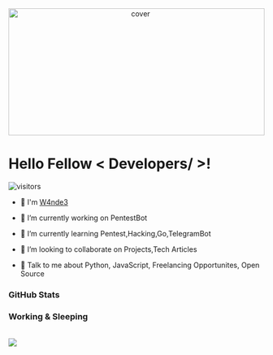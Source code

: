 
<div align="center">
<img width="100%" height = "250px" src="https://cdn.pixabay.com/photo/2018/01/14/23/12/nature-3082832_1280.jpg" alt="cover" />
</div>


<h1> Hello Fellow < Developers/ >!  </h1>
<!--   <img src = "https://raw.githubusercontent.com/MartinHeinz/MartinHeinz/master/wave.gif" width = 20px> -->
<p align='center'>


![visitors](https://visitor-badge.glitch.me/badge?page_id=W4nde3.W4nde3)

</p>


- 🔭 I'm [W4nde3](https://github.com/W4nde3)
  
- 🔭 I’m currently working on PentestBot

- 🌱 I’m currently learning Pentest,Hacking,Go,TelegramBot 

- 👯 I’m looking to collaborate on Projects,Tech Articles 

- 💬 Talk to me about Python, JavaScript, Freelancing Opportunites, Open Source 


### GitHub Stats

<!-- <img align="left" src="https://github-profile-trophy.vercel.app/?username=W4nde3&theme=onedark&no-frame=true&column=4" /> -->

<!-- <img align="left" src="https://github-readme-stats-mrdulin.vercel.app/api?username=W4nde3&show_icons=true&hide_border=true&hide=prs&theme=radical"> -->

### Working & Sleeping
<br>


<a href="https://github.com/anuraghazra/github-readme-stats">
<img align="center" src="https://github-readme-stats.vercel.app/api/wakatime?username=@W4nde3&compact=True"/>
</a>






